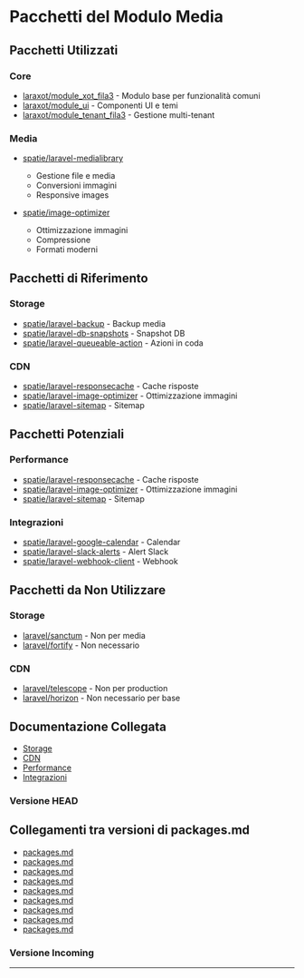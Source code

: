 # Pacchetti del Modulo Media

## Pacchetti Utilizzati

### Core
- [laraxot/module_xot_fila3](../Xot/docs/packages.md) - Modulo base per funzionalità comuni
- [laraxot/module_ui](../UI/docs/packages.md) - Componenti UI e temi
- [laraxot/module_tenant_fila3](../Tenant/docs/packages.md) - Gestione multi-tenant

### Media
- [spatie/laravel-medialibrary](https://github.com/spatie/laravel-medialibrary)
  - Gestione file e media
  - Conversioni immagini
  - Responsive images

- [spatie/image-optimizer](https://github.com/spatie/image-optimizer)
  - Ottimizzazione immagini
  - Compressione
  - Formati moderni

## Pacchetti di Riferimento

### Storage
- [spatie/laravel-backup](https://github.com/spatie/laravel-backup) - Backup media
- [spatie/laravel-db-snapshots](https://github.com/spatie/laravel-db-snapshots) - Snapshot DB
- [spatie/laravel-queueable-action](https://github.com/spatie/laravel-queueable-action) - Azioni in coda

### CDN
- [spatie/laravel-responsecache](https://github.com/spatie/laravel-responsecache) - Cache risposte
- [spatie/laravel-image-optimizer](https://github.com/spatie/laravel-image-optimizer) - Ottimizzazione immagini
- [spatie/laravel-sitemap](https://github.com/spatie/laravel-sitemap) - Sitemap

## Pacchetti Potenziali

### Performance
- [spatie/laravel-responsecache](https://github.com/spatie/laravel-responsecache) - Cache risposte
- [spatie/laravel-image-optimizer](https://github.com/spatie/laravel-image-optimizer) - Ottimizzazione immagini
- [spatie/laravel-sitemap](https://github.com/spatie/laravel-sitemap) - Sitemap

### Integrazioni
- [spatie/laravel-google-calendar](https://github.com/spatie/laravel-google-calendar) - Calendar
- [spatie/laravel-slack-alerts](https://github.com/spatie/laravel-slack-alerts) - Alert Slack
- [spatie/laravel-webhook-client](https://github.com/spatie/laravel-webhook-client) - Webhook

## Pacchetti da Non Utilizzare

### Storage
- [laravel/sanctum](https://github.com/laravel/sanctum) - Non per media
- [laravel/fortify](https://github.com/laravel/fortify) - Non necessario

### CDN
- [laravel/telescope](https://github.com/laravel/telescope) - Non per production
- [laravel/horizon](https://github.com/laravel/horizon) - Non necessario per base

## Documentazione Collegata

- [Storage](packages/storage.md)
- [CDN](packages/cdn.md)
- [Performance](packages/performance.md)
- [Integrazioni](packages/integrations.md) 
### Versione HEAD


## Collegamenti tra versioni di packages.md
* [packages.md](../../../Gdpr/docs/packages.md)
* [packages.md](../../../Notify/docs/packages.md)
* [packages.md](../../../Xot/docs/packages.md)
* [packages.md](../../../User/docs/packages.md)
* [packages.md](../../../UI/docs/packages.md)
* [packages.md](../../../Lang/docs/packages.md)
* [packages.md](../../../Job/docs/packages.md)
* [packages.md](../../../Media/docs/packages.md)
* [packages.md](../../../Tenant/docs/packages.md)


### Versione Incoming


---

